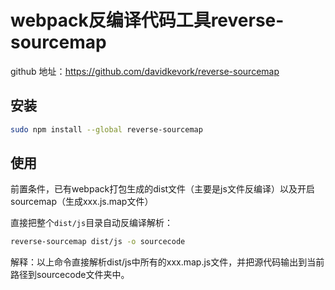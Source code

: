 # webpack反编译代码工具reverse-sourcemap

github 地址：https://github.com/davidkevork/reverse-sourcemap

## 安装

``` bash
sudo npm install --global reverse-sourcemap
```

## 使用

前置条件，已有webpack打包生成的dist文件（主要是js文件反编译）以及开启sourcemap（生成xxx.js.map文件）

直接把整个`dist/js`目录自动反编译解析：

``` bash
reverse-sourcemap dist/js -o sourcecode
```

解释：以上命令直接解析dist/js中所有的xxx.map.js文件，并把源代码输出到当前路径到sourcecode文件夹中。